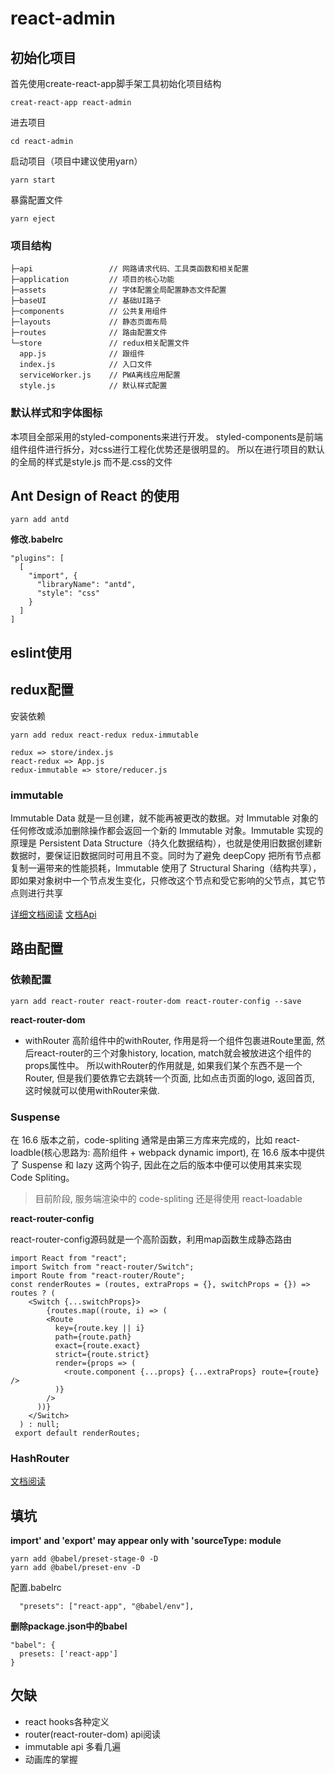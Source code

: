 # react-admin
## 初始化项目
首先使用create-react-app脚手架工具初始化项目结构
~~~
creat-react-app react-admin
~~~
进去项目
~~~
cd react-admin
~~~
启动项目（项目中建议使用yarn）
~~~
yarn start
~~~
暴露配置文件
~~~
yarn eject
~~~

### 项目结构
~~~
├─api                 // 网路请求代码、工具类函数和相关配置
├─application         // 项目的核心功能
├─assets              // 字体配置全局配置静态文件配置
├─baseUI              // 基础UI路子
├─components          // 公共复用组件
├─layouts             // 静态页面布局
├─routes              // 路由配置文件
└─store               // redux相关配置文件
  app.js              // 跟组件
  index.js            // 入口文件
  serviceWorker.js    // PWA离线应用配置
  style.js            // 默认样式配置
~~~
### 默认样式和字体图标
本项目全部采用的styled-components来进行开发。 styled-components是前端组件组件进行拆分，对css进行工程化优势还是很明显的。
所以在进行项目的默认的全局的样式是style.js 而不是.css的文件

## Ant Design of React 的使用
~~~
yarn add antd
~~~

**修改.babelrc**
~~~
"plugins": [
  [
    "import", {
      "libraryName": "antd",
      "style": "css"
    }
  ]
]
~~~

## eslint使用

## redux配置
安装依赖
~~~
yarn add redux react-redux redux-immutable

redux => store/index.js
react-redux => App.js
redux-immutable => store/reducer.js
~~~

### immutable

Immutable Data 就是一旦创建，就不能再被更改的数据。对 Immutable 对象的任何修改或添加删除操作都会返回一个新的 Immutable 对象。Immutable 实现的原理是 Persistent Data Structure（持久化数据结构），也就是使用旧数据创建新数据时，要保证旧数据同时可用且不变。同时为了避免 deepCopy 把所有节点都复制一遍带来的性能损耗，Immutable 使用了 Structural Sharing（结构共享），即如果对象树中一个节点发生变化，只修改这个节点和受它影响的父节点，其它节点则进行共享

[详细文档阅读](https://segmentfault.com/a/1190000010676878) [文档Api](https://www.cnblogs.com/samwu/p/5457031.html)


## 路由配置
### 依赖配置
~~~
yarn add react-router react-router-dom react-router-config --save
~~~

**react-router-dom**

- withRouter
高阶组件中的withRouter, 作用是将一个组件包裹进Route里面, 然后react-router的三个对象history, location, match就会被放进这个组件的props属性中。
所以withRouter的作用就是, 如果我们某个东西不是一个Router, 但是我们要依靠它去跳转一个页面, 比如点击页面的logo, 返回首页, 这时候就可以使用withRouter来做.

### Suspense
在 16.6 版本之前，code-spliting 通常是由第三方库来完成的，比如 react-loadble(核心思路为: 高阶组件 + webpack dynamic import), 在 16.6 版本中提供了 Suspense 和 lazy 这两个钩子, 因此在之后的版本中便可以使用其来实现 Code Spliting。

> 目前阶段, 服务端渲染中的 code-spliting 还是得使用 react-loadable

**react-router-config**

react-router-config源码就是一个高阶函数，利用map函数生成静态路由

~~~
import React from "react";
import Switch from "react-router/Switch";
import Route from "react-router/Route";
const renderRoutes = (routes, extraProps = {}, switchProps = {}) => routes ? (
    <Switch {...switchProps}>
        {routes.map((route, i) => (
        <Route
          key={route.key || i}
          path={route.path}
          exact={route.exact}
          strict={route.strict}
          render={props => (
            <route.component {...props} {...extraProps} route={route} />
          )}
        />
      ))}
    </Switch>
  ) : null;
 export default renderRoutes;
~~~

### HashRouter

[文档阅读](https://juejin.im/post/5ac6f4a7f265da237314b08c)

## 填坑

**import' and 'export' may appear only with 'sourceType: module**
~~~
yarn add @babel/preset-stage-0 -D
yarn add @babel/preset-env -D
~~~
配置.babelrc
~~~
  "presets": ["react-app", "@babel/env"],
~~~

**删除package.json中的babel**
~~~
"babel": {
  presets: ['react-app']
}
~~~

## 欠缺

- react hooks各种定义
- router(react-router-dom) api阅读
- immutable api 多看几遍
- 动画库的掌握
